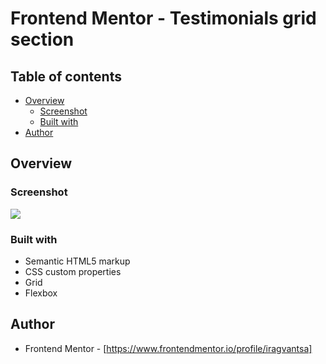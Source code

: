 # Frontend Mentor - Testimonials grid section

## Table of contents

- [Overview](#overview)
  - [Screenshot](#screenshot)
  - [Built with](#built-with)
- [Author](#author)

## Overview

### Screenshot

![](./images/Screenshot-1.png)

### Built with

- Semantic HTML5 markup
- CSS custom properties
- Grid
- Flexbox

## Author

- Frontend Mentor - [https://www.frontendmentor.io/profile/iragvantsa]

